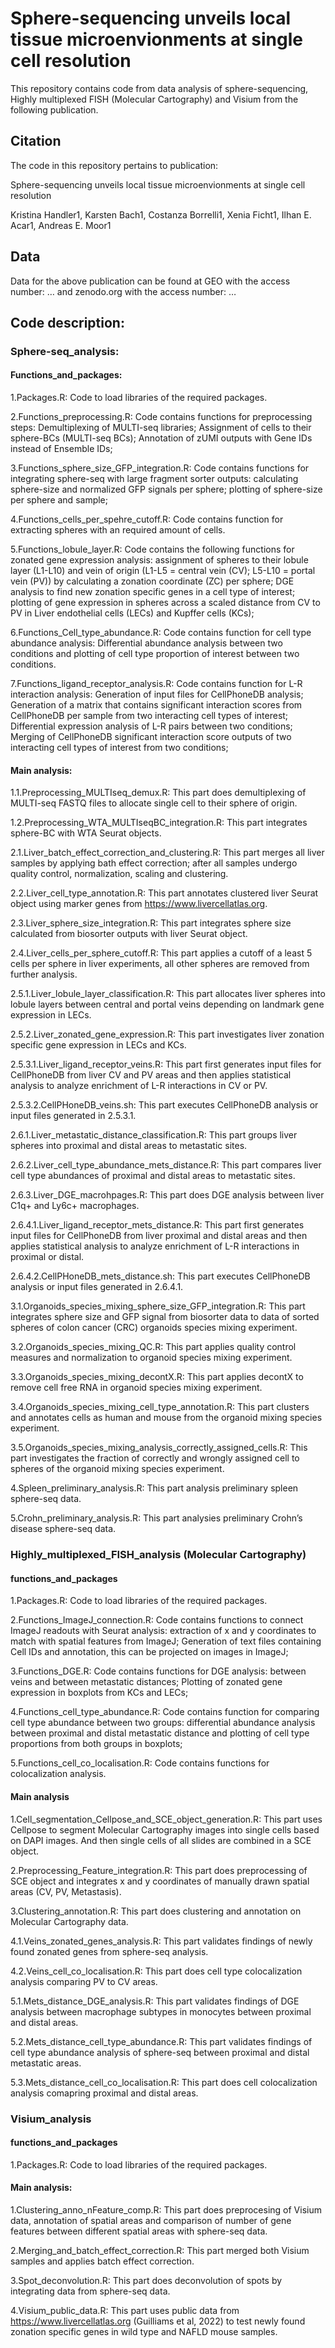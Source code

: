 # Sphere-sequencing unveils local tissue microenvionments at single cell resolution  

This repository contains code from data analysis of sphere-sequencing, Highly multiplexed FISH (Molecular Cartography) and Visium from the following publication.  

## Citation 

The code in this repository pertains to publication: 

Sphere-sequencing unveils local tissue microenvionments at single cell resolution  

Kristina Handler1, Karsten Bach1, Costanza Borrelli1, Xenia Ficht1, Ilhan E. Acar1, Andreas E. Moor1


## Data
Data for the above publication can be found at GEO with the access number: … and zenodo.org with the access number: …


## Code description: 

### Sphere-seq_analysis:

#### Functions_and_packages: 

1.Packages.R: Code to load libraries of the required packages. 

2.Functions_preprocessing.R: Code contains functions for preprocessing steps: Demultiplexing of MULTI-seq libraries; Assignment of cells to their sphere-BCs (MULTI-seq BCs); Annotation of zUMI outputs with Gene IDs instead of Ensemble IDs; 

3.Functions_sphere_size_GFP_integration.R: Code contains functions for integrating sphere-seq with large fragment sorter outputs: calculating sphere-size and normalized GFP signals per sphere; plotting of sphere-size per sphere and sample; 

4.Functions_cells_per_spehre_cutoff.R: Code contains function for extracting spheres with an required amount of cells. 

5.Functions_lobule_layer.R: Code contains the following functions for zonated gene expression analysis: assignment of spheres to their lobule layer (L1-L10) and vein of origin (L1-L5 = central vein (CV); L5-L10 = portal vein (PV)) by calculating a zonation coordinate (ZC) per sphere; DGE analysis to find new zonation specific genes in a cell type of interest; plotting of gene expression in spheres across a scaled distance from CV to PV in Liver endothelial cells (LECs) and Kupffer cells (KCs);  

6.Functions_Cell_type_abundance.R: Code contains function for cell type abundance analysis: Differential abundance analysis between two conditions and plotting of cell type proportion of interest between two conditions.  

7.Functions_ligand_receptor_analysis.R: Code contains function for L-R interaction analysis: Generation of input files for CellPhoneDB analysis; Generation of a matrix that contains significant interaction scores from CellPhoneDB per sample from two interacting cell types of interest; Differential expression analysis of L-R pairs between two conditions; Merging of CellPhoneDB significant interaction score outputs of two interacting cell types of interest from two conditions; 

#### Main analysis: 

1.1.Preprocessing_MULTIseq_demux.R: This part does demultiplexing of MULTI-seq FASTQ files to allocate single cell to their sphere of origin.  

1.2.Preprocessing_WTA_MULTIseqBC_integration.R: This part integrates sphere-BC with WTA Seurat objects. 

2.1.Liver_batch_effect_correction_and_clustering.R: This part merges all liver samples by applying bath effect correction; after all samples undergo quality control, normalization, scaling and clustering. 

2.2.Liver_cell_type_annotation.R: This part annotates clustered liver Seurat object using marker genes from https://www.livercellatlas.org. 

2.3.Liver_sphere_size_integration.R: This part integrates sphere size calculated from biosorter outputs with liver Seurat object. 

2.4.Liver_cells_per_sphere_cutoff.R: This part applies a cutoff of a least 5 cells per sphere in liver experiments, all other spheres are removed from further analysis. 

2.5.1.Liver_lobule_layer_classification.R: This part allocates liver spheres into lobule layers between central and portal veins depending on landmark gene expression in LECs. 

2.5.2.Liver_zonated_gene_expression.R: This part investigates liver zonation specific gene expression in LECs and KCs. 

2.5.3.1.Liver_ligand_receptor_veins.R: This part first generates input files for CellPhoneDB from liver CV and PV areas and then applies statistical analysis to analyze enrichment of L-R interactions in CV or PV. 

2.5.3.2.CellPHoneDB_veins.sh: This part executes CellPhoneDB analysis or input files generated in 2.5.3.1.

2.6.1.Liver_metastatic_distance_classification.R: This part groups liver spheres into proximal and distal areas to metastatic sites. 

2.6.2.Liver_cell_type_abundance_mets_distance.R: This part compares liver cell type abundances of proximal and distal areas to metastatic sites. 

2.6.3.Liver_DGE_macrohpages.R: This part does DGE analysis between liver C1q+ and Ly6c+ macrophages. 

2.6.4.1.Liver_ligand_receptor_mets_distance.R: This part first generates input files for CellPhoneDB from liver proximal and distal areas and then applies statistical analysis to analyze enrichment of L-R interactions in proximal or distal.

2.6.4.2.CellPHoneDB_mets_distance.sh: This part executes CellPhoneDB analysis or input files generated in 2.6.4.1.

3.1.Organoids_species_mixing_sphere_size_GFP_integration.R: This part integrates sphere size and GFP signal from biosorter data to data of sorted spheres of colon cancer (CRC) organoids species mixing experiment. 

3.2.Organoids_species_mixing_QC.R: This part applies quality control measures and normalization to organoid species mixing experiment.

3.3.Organoids_species_mixing_decontX.R: This part applies decontX to remove cell free RNA in organoid species mixing experiment. 

3.4.Organoids_species_mixing_cell_type_annotation.R: This part clusters and annotates cells as human and mouse from the organoid mixing species experiment. 

3.5.Organoids_species_mixing_analysis_correctly_assigned_cells.R: This part investigates the fraction of correctly and wrongly assigned cell to spheres of the organoid mixing species experiment. 

4.Spleen_preliminary_analysis.R: This part analysis preliminary spleen sphere-seq data. 

5.Crohn_preliminary_analysis.R: This part analysies preliminary Crohn’s disease sphere-seq data. 


### Highly_multiplexed_FISH_analysis (Molecular Cartography)

#### functions_and_packages 

1.Packages.R: Code to load libraries of the required packages. 

2.Functions_ImageJ_connection.R: Code contains functions to connect ImageJ readouts with Seurat analysis: extraction of x and y coordinates to match with spatial features from ImageJ; Generation of text files containing Cell IDs and annotation, this can be projected on images in ImageJ; 

3.Functions_DGE.R: Code contains functions for DGE analysis: between veins and between metastatic distances; Plotting of zonated gene expression in boxplots from KCs and LECs; 

4.Functions_cell_type_abundance.R: Code contains function for comparing cell type abundance between two groups: differential abundance analysis between proximal and distal metastatic distance and plotting of cell type proportions from both groups in boxplots;  

5.Functions_cell_co_localisation.R: Code contains functions for colocalization analysis. 

#### Main analysis 

1.Cell_segmentation_Cellpose_and_SCE_object_generation.R: This part uses Cellpose to segment Molecular Cartography images into single cells based on DAPI images. And then single cells of all slides are combined in a SCE object. 

2.Preprocessing_Feature_integration.R: This part does preprocessing of SCE object and integrates x and y coordinates of manually drawn spatial areas (CV, PV, Metastasis).

3.Clustering_annotation.R: This part does clustering and annotation on Molecular Cartography data. 

4.1.Veins_zonated_genes_analysis.R: This part validates findings of newly found zonated genes from sphere-seq analysis. 

4.2.Veins_cell_co_localisation.R: This part does cell type colocalization analysis comparing PV to CV areas. 

5.1.Mets_distance_DGE_analysis.R: This part validates findings of DGE analysis between macrophage subtypes in monocytes between proximal and distal areas. 

5.2.Mets_distance_cell_type_abundance.R: This part validates findings of cell type abundance analysis of sphere-seq between proximal and distal metastatic areas. 

5.3.Mets_distance_cell_co_localisation.R: This part does cell colocalization analysis comapring proximal and distal areas. 

### Visium_analysis 

#### functions_and_packages

1.Packages.R: Code to load libraries of the required packages. 

#### Main analysis: 

1.Clustering_anno_nFeature_comp.R: This part does preprocesing of Visium data, annotation of spatial areas and comparison of number of gene features between different spatial areas with sphere-seq data. 

2.Merging_and_batch_effect_correction.R: This part merged both Visium samples and applies batch effect correction. 

3.Spot_deconvolution.R: This part does deconvolution of spots by integrating data from sphere-seq data. 

4.Visium_public_data.R: This part uses public data from https://www.livercellatlas.org (Guilliams et al, 2022) to test newly found zonation specific genes in wild type and NAFLD mouse samples. 

